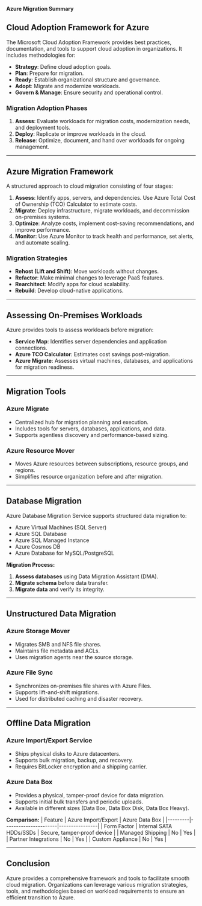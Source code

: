 **Azure Migration Summary**

## **Cloud Adoption Framework for Azure**
The Microsoft Cloud Adoption Framework provides best practices, documentation, and tools to support cloud adoption in organizations. It includes methodologies for:
- **Strategy**: Define cloud adoption goals.
- **Plan**: Prepare for migration.
- **Ready**: Establish organizational structure and governance.
- **Adopt**: Migrate and modernize workloads.
- **Govern & Manage**: Ensure security and operational control.

### **Migration Adoption Phases**
1. **Assess**: Evaluate workloads for migration costs, modernization needs, and deployment tools.
2. **Deploy**: Replicate or improve workloads in the cloud.
3. **Release**: Optimize, document, and hand over workloads for ongoing management.

---

## **Azure Migration Framework**
A structured approach to cloud migration consisting of four stages:
1. **Assess**: Identify apps, servers, and dependencies. Use Azure Total Cost of Ownership (TCO) Calculator to estimate costs.
2. **Migrate**: Deploy infrastructure, migrate workloads, and decommission on-premises systems.
3. **Optimize**: Analyze costs, implement cost-saving recommendations, and improve performance.
4. **Monitor**: Use Azure Monitor to track health and performance, set alerts, and automate scaling.

### **Migration Strategies**
- **Rehost (Lift and Shift)**: Move workloads without changes.
- **Refactor**: Make minimal changes to leverage PaaS features.
- **Rearchitect**: Modify apps for cloud scalability.
- **Rebuild**: Develop cloud-native applications.

---

## **Assessing On-Premises Workloads**
Azure provides tools to assess workloads before migration:
- **Service Map**: Identifies server dependencies and application connections.
- **Azure TCO Calculator**: Estimates cost savings post-migration.
- **Azure Migrate**: Assesses virtual machines, databases, and applications for migration readiness.

---

## **Migration Tools**
### **Azure Migrate**
- Centralized hub for migration planning and execution.
- Includes tools for servers, databases, applications, and data.
- Supports agentless discovery and performance-based sizing.

### **Azure Resource Mover**
- Moves Azure resources between subscriptions, resource groups, and regions.
- Simplifies resource organization before and after migration.

---

## **Database Migration**
Azure Database Migration Service supports structured data migration to:
- Azure Virtual Machines (SQL Server)
- Azure SQL Database
- Azure SQL Managed Instance
- Azure Cosmos DB
- Azure Database for MySQL/PostgreSQL

**Migration Process:**
1. **Assess databases** using Data Migration Assistant (DMA).
2. **Migrate schema** before data transfer.
3. **Migrate data** and verify its integrity.

---

## **Unstructured Data Migration**
### **Azure Storage Mover**
- Migrates SMB and NFS file shares.
- Maintains file metadata and ACLs.
- Uses migration agents near the source storage.

### **Azure File Sync**
- Synchronizes on-premises file shares with Azure Files.
- Supports lift-and-shift migrations.
- Used for distributed caching and disaster recovery.

---

## **Offline Data Migration**
### **Azure Import/Export Service**
- Ships physical disks to Azure datacenters.
- Supports bulk migration, backup, and recovery.
- Requires BitLocker encryption and a shipping carrier.

### **Azure Data Box**
- Provides a physical, tamper-proof device for data migration.
- Supports initial bulk transfers and periodic uploads.
- Available in different sizes (Data Box, Data Box Disk, Data Box Heavy).

**Comparison:**
| Feature | Azure Import/Export | Azure Data Box |
|---------|----------------------|----------------|
| Form Factor | Internal SATA HDDs/SSDs | Secure, tamper-proof device |
| Managed Shipping | No | Yes |
| Partner Integrations | No | Yes |
| Custom Appliance | No | Yes |

---

## **Conclusion**
Azure provides a comprehensive framework and tools to facilitate smooth cloud migration. Organizations can leverage various migration strategies, tools, and methodologies based on workload requirements to ensure an efficient transition to Azure.
